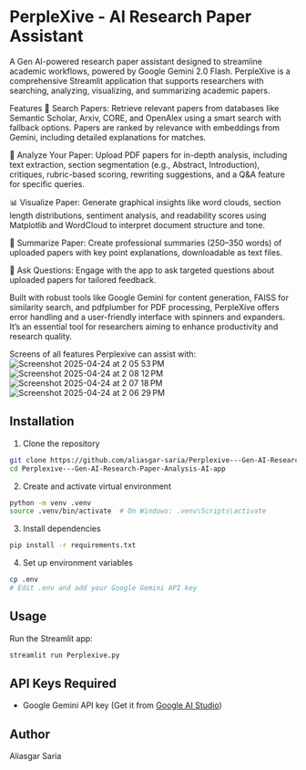 # PerpleXive - AI Research Paper Assistant

A Gen AI-powered research paper assistant designed to streamline academic workflows, powered by Google Gemini 2.0 Flash. PerpleXive is a comprehensive Streamlit application that supports researchers with searching, analyzing, visualizing, and summarizing academic papers.

Features
🔎 Search Papers: Retrieve relevant papers from databases like Semantic Scholar, Arxiv, CORE, and OpenAlex using a smart search with fallback options. Papers are ranked by relevance with embeddings from Gemini, including detailed explanations for matches.

📄 Analyze Your Paper: Upload PDF papers for in-depth analysis, including text extraction, section segmentation (e.g., Abstract, Introduction), critiques, rubric-based scoring, rewriting suggestions, and a Q&A feature for specific queries.

📊 Visualize Paper: Generate graphical insights like word clouds, section length distributions, sentiment analysis, and readability scores using Matplotlib and WordCloud to interpret document structure and tone.

📝 Summarize Paper: Create professional summaries (250–350 words) of uploaded papers with key point explanations, downloadable as text files.

💬 Ask Questions: Engage with the app to ask targeted questions about uploaded papers for tailored feedback.

Built with robust tools like Google Gemini for content generation, FAISS for similarity search, and pdfplumber for PDF processing, PerpleXive offers error handling and a user-friendly interface with spinners and expanders. It’s an essential tool for researchers aiming to enhance productivity and research quality.

Screens of all features Perplexive can assist with:
![Screenshot 2025-04-24 at 2 05 53 PM](https://github.com/user-attachments/assets/87822a89-e353-46eb-a6bf-9ce3e289465c)
![Screenshot 2025-04-24 at 2 08 12 PM](https://github.com/user-attachments/assets/25479ae2-0d2f-4d7d-ae9b-5393061ec7e9)
![Screenshot 2025-04-24 at 2 07 18 PM](https://github.com/user-attachments/assets/3fb4c8e4-65cc-4e61-abbc-03337a10e1f9)
![Screenshot 2025-04-24 at 2 06 29 PM](https://github.com/user-attachments/assets/d9056b47-5b37-449f-9972-73f09ad04ead)


## Installation

1. Clone the repository
```bash
git clone https://github.com/aliasgar-saria/Perplexive---Gen-AI-Research-Paper-Analysis-AI-app.git
cd Perplexive---Gen-AI-Research-Paper-Analysis-AI-app
```

2. Create and activate virtual environment
```bash
python -m venv .venv
source .venv/bin/activate  # On Windows: .venv\Scripts\activate
```

3. Install dependencies
```bash
pip install -r requirements.txt
```

4. Set up environment variables
```bash
cp .env
# Edit .env and add your Google Gemini API key
```

## Usage

Run the Streamlit app:
```bash
streamlit run Perplexive.py
```

## API Keys Required

- Google Gemini API key (Get it from [Google AI Studio](https://makersuite.google.com/app/apikey))


## Author

Aliasgar Saria
